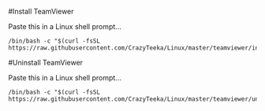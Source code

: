 #Install TeamViewer

Paste this in a Linux shell prompt...
```
/bin/bash -c "$(curl -fsSL https://raw.githubusercontent.com/CrazyTeeka/Linux/master/teamviewer/install.sh)"
```

#Uninstall TeamViewer

Paste this in a Linux shell prompt...
```
/bin/bash -c "$(curl -fsSL https://raw.githubusercontent.com/CrazyTeeka/Linux/master/teamviewer/uninstall.sh)"
```
